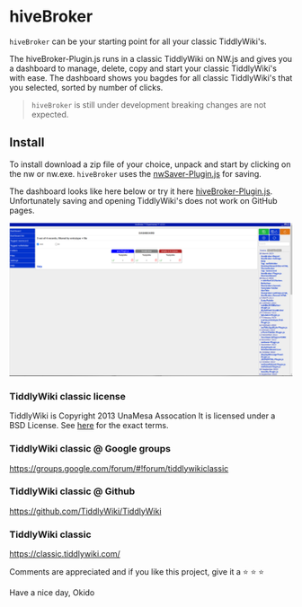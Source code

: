 # hiveBroker
`hiveBroker` can be your starting point for all your classic TiddlyWiki's.

The hiveBroker-Plugin.js runs in a classic TiddlyWiki on NW.js and gives you a dashboard to manage, delete, copy and start your classic TiddlyWiki's with ease.
The dashboard shows you bagdes for all classic TiddlyWiki's that you selected, sorted by number of clicks.
> `hiveBroker` is still under development breaking changes are not expected.

## Install
To install download a zip file of your choice, unpack and start by clicking on the nw or nw.exe.
`hiveBroker` uses the [nwSaver-Plugin.js](https://github.com/qbroker/nwSaver) for saving.

The dashboard looks like here below or try it here [hiveBroker-Plugin.js](https://qbroker.github.io/hiveBroker/).
Unfortunately saving and opening TiddlyWiki's does not work on GitHub pages.

![hiveBroker dashboard](Pictures/hiveBroker-Dashboard.png)

### TiddlyWiki classic license
TiddlyWiki is Copyright 2013 UnaMesa Assocation
It is licensed under a BSD License. See [here](https://github.com/TiddlyWiki/tiddlywiki/blob/master/html/copyright.txt) for the exact terms.

### TiddlyWiki classic @ Google groups
https://groups.google.com/forum/#!forum/tiddlywikiclassic

### TiddlyWiki classic @ Github
https://github.com/TiddlyWiki/TiddlyWiki

### TiddlyWiki classic
https://classic.tiddlywiki.com/


Comments are appreciated and if you like this project, give it a :star: :star: :star:


Have a nice day, Okido
